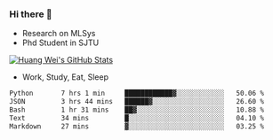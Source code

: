 ### Hi there 👋
- Research on MLSys
- Phd Student in SJTU
  
[![Huang Wei's GitHub Stats](https://github-readme-stats.vercel.app/api?username=huangwei021230&theme=tokyonight)](https://github.com/anuraghazra/github-readme-stats)

- Work, Study, Eat, Sleep


<!--START_SECTION:waka-->

```txt
Python       7 hrs 1 min     ████████████▓░░░░░░░░░░░░   50.06 %
JSON         3 hrs 44 mins   ██████▓░░░░░░░░░░░░░░░░░░   26.60 %
Bash         1 hr 31 mins    ██▓░░░░░░░░░░░░░░░░░░░░░░   10.88 %
Text         34 mins         █░░░░░░░░░░░░░░░░░░░░░░░░   04.10 %
Markdown     27 mins         ▓░░░░░░░░░░░░░░░░░░░░░░░░   03.25 %
```

<!--END_SECTION:waka-->
